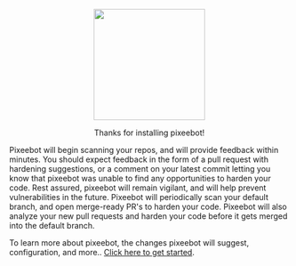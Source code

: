 

<p align="center">
  <img src="/img/0-Icon-Trimmed.png" width="200px" />
</p>

<p align="center" style={{fontSize: '3em', fontWeight: 'bold'}} >Thanks for installing pixeebot!</p>

Pixeebot will begin scanning your repos, and will provide feedback within minutes. You should expect feedback in the form of a pull request with hardening suggestions, or a comment on your latest commit letting you know that pixeebot was unable to find any opportunities to harden your code. Rest assured, pixeebot will remain vigilant, and will help prevent vulnerabilities in the future. Pixeebot will periodically scan your default branch, and open merge-ready PR's to harden your code. Pixeebot will also analyze your new pull requests and harden your code before it gets merged into the default branch.

To learn more about pixeebot, the changes pixeebot will suggest, configuration, and more.. [Click here to get started](./getting-started).